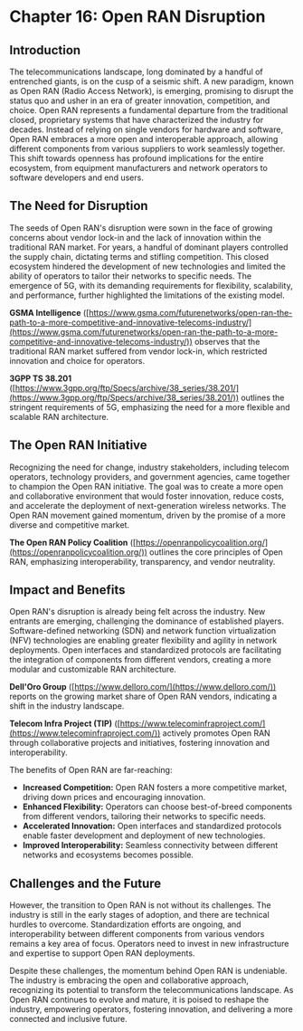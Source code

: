 # Chapter 16: Open RAN Disruption

## Introduction

The telecommunications landscape, long dominated by a handful of entrenched giants, is on the cusp of a seismic shift. A new paradigm, known as Open RAN (Radio Access Network), is emerging, promising to disrupt the status quo and usher in an era of greater innovation, competition, and choice. Open RAN represents a fundamental departure from the traditional closed, proprietary systems that have characterized the industry for decades. Instead of relying on single vendors for hardware and software, Open RAN embraces a more open and interoperable approach, allowing different components from various suppliers to work seamlessly together. This shift towards openness has profound implications for the entire ecosystem, from equipment manufacturers and network operators to software developers and end users.

## The Need for Disruption

The seeds of Open RAN's disruption were sown in the face of growing concerns about vendor lock-in and the lack of innovation within the traditional RAN market. For years, a handful of dominant players controlled the supply chain, dictating terms and stifling competition. This closed ecosystem hindered the development of new technologies and limited the ability of operators to tailor their networks to specific needs. The emergence of 5G, with its demanding requirements for flexibility, scalability, and performance, further highlighted the limitations of the existing model.

**GSMA Intelligence** ([https://www.gsma.com/futurenetworks/open-ran-the-path-to-a-more-competitive-and-innovative-telecoms-industry/](https://www.gsma.com/futurenetworks/open-ran-the-path-to-a-more-competitive-and-innovative-telecoms-industry/)) observes that the traditional RAN market suffered from vendor lock-in, which restricted innovation and choice for operators.

**3GPP TS 38.201** ([https://www.3gpp.org/ftp/Specs/archive/38_series/38.201/](https://www.3gpp.org/ftp/Specs/archive/38_series/38.201/)) outlines the stringent requirements of 5G, emphasizing the need for a more flexible and scalable RAN architecture.

## The Open RAN Initiative

Recognizing the need for change, industry stakeholders, including telecom operators, technology providers, and government agencies, came together to champion the Open RAN initiative. The goal was to create a more open and collaborative environment that would foster innovation, reduce costs, and accelerate the deployment of next-generation wireless networks. The Open RAN movement gained momentum, driven by the promise of a more diverse and competitive market.

**The Open RAN Policy Coalition** ([https://openranpolicycoalition.org/](https://openranpolicycoalition.org/)) outlines the core principles of Open RAN, emphasizing interoperability, transparency, and vendor neutrality.

## Impact and Benefits

Open RAN's disruption is already being felt across the industry. New entrants are emerging, challenging the dominance of established players. Software-defined networking (SDN) and network function virtualization (NFV) technologies are enabling greater flexibility and agility in network deployments. Open interfaces and standardized protocols are facilitating the integration of components from different vendors, creating a more modular and customizable RAN architecture.

**Dell'Oro Group** ([https://www.delloro.com/](https://www.delloro.com/)) reports on the growing market share of Open RAN vendors, indicating a shift in the industry landscape.

**Telecom Infra Project (TIP)** ([https://www.telecominfraproject.com/](https://www.telecominfraproject.com/)) actively promotes Open RAN through collaborative projects and initiatives, fostering innovation and interoperability.

The benefits of Open RAN are far-reaching:

* **Increased Competition:** Open RAN fosters a more competitive market, driving down prices and encouraging innovation.
* **Enhanced Flexibility:** Operators can choose best-of-breed components from different vendors, tailoring their networks to specific needs.
* **Accelerated Innovation:** Open interfaces and standardized protocols enable faster development and deployment of new technologies.
* **Improved Interoperability:** Seamless connectivity between different networks and ecosystems becomes possible.

## Challenges and the Future

However, the transition to Open RAN is not without its challenges. The industry is still in the early stages of adoption, and there are technical hurdles to overcome. Standardization efforts are ongoing, and interoperability between different components from various vendors remains a key area of focus. Operators need to invest in new infrastructure and expertise to support Open RAN deployments.

Despite these challenges, the momentum behind Open RAN is undeniable. The industry is embracing the open and collaborative approach, recognizing its potential to transform the telecommunications landscape. As Open RAN continues to evolve and mature, it is poised to reshape the industry, empowering operators, fostering innovation, and delivering a more connected and inclusive future.